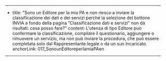 ---
  - title: "Sono un Editore per la mia PA e non riesco a inviare la classificazione dei dati e dei servizi perché la selezione del bottone INVIA a fondo della pagina “Classificazione dati e servizi” non dà risultati: cosa posso fare?"
    content: L'utenza di tipo Editore può confermare la classificazione, compilare il questionario, aggiungere o rimuovere un servizio, ma non può inviare la procedura, che può essere completata solo dal Rappresentante legale o da un suo Incaricato.
    anchorLink: 017_SonounEditoreperlamiaPAen
---
